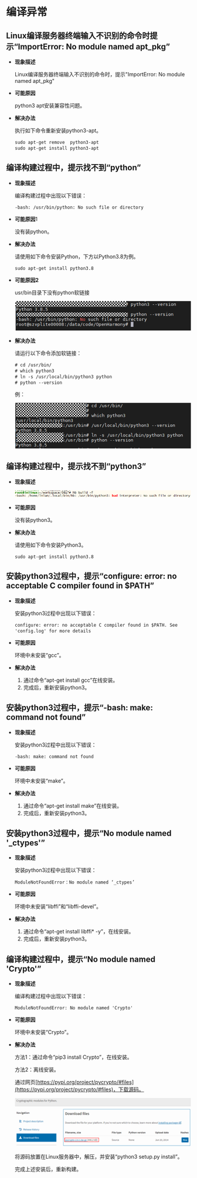 # 编译异常


## Linux编译服务器终端输入不识别的命令时提示“ImportError: No module named apt_pkg”

- **现象描述**

  Linux编译服务器终端输入不识别的命令时，提示"ImportError: No module named apt_pkg"

- **可能原因**

  python3 apt安装兼容性问题。

- **解决办法**

  执行如下命令重新安装python3-apt。

    
  ```
  sudo apt-get remove  python3-apt
  sudo apt-get install python3-apt
  ```


## 编译构建过程中，提示找不到“python”

- **现象描述**

  编译构建过程中出现以下错误：

    
  ```
  -bash: /usr/bin/python: No such file or directory
  ```

- **可能原因**1

  没有装python。

- **解决办法**

  请使用如下命令安装Python，下方以Python3.8为例。

    
  ```
  sudo apt-get install python3.8
  ```

- **可能原因2**

  usr/bin目录下没有python软链接

  ![zh-cn_image_0000001226922322](figures/zh-cn_image_0000001226922322.png)

- **解决办法**

  请运行以下命令添加软链接：

    
  ```
  # cd /usr/bin/ 
  # which python3
  # ln -s /usr/local/bin/python3 python
  # python --version
  ```

  例：

  ![zh-cn_image_0000001271562453](figures/zh-cn_image_0000001271562453.png)


## 编译构建过程中，提示找不到“python3”

- **现象描述**

  ![zh-cn_image_0000001226602414](figures/zh-cn_image_0000001226602414.png)

- **可能原因**

  没有装python3。

- **解决办法**

  请使用如下命令安装Python3。

    
  ```
  sudo apt-get install python3.8
  ```


## 安装python3过程中，提示“configure: error: no acceptable C compiler found in $PATH”

- **现象描述**

  安装python3过程中出现以下错误：

    
  ```
  configure: error: no acceptable C compiler found in $PATH. See 'config.log' for more details
  ```

- **可能原因**

  环境中未安装“gcc”。

- **解决办法**

  1. 通过命令“apt-get install gcc”在线安装。
  2. 完成后，重新安装python3。


## 安装python3过程中，提示“-bash: make: command not found”

- **现象描述**

  安装python3过程中出现以下错误：

    
  ```
  -bash: make: command not found
  ```

- **可能原因**

  环境中未安装“make”。

- **解决办法**

  1. 通过命令“apt-get install make”在线安装。
  2. 完成后，重新安装python3。


## 安装python3过程中，提示“No module named '_ctypes'”

- **现象描述**

  安装python3过程中出现以下错误：

    
  ```
  ModuleNotFoundError：No module named ‘_ctypes’
  ```

- **可能原因**

  环境中未安装“libffi”和“libffi-devel”。

- **解决办法**

  1. 通过命令“apt-get install libffi\* -y”，在线安装。
  2. 完成后，重新安装python3。


## 编译构建过程中，提示“No module named 'Crypto'”

- **现象描述**

  编译构建过程中出现以下错误：

    
  ```
  ModuleNotFoundError: No module named 'Crypto'
  ```

- **可能原因**

  环境中未安装“Crypto”。

- **解决办法**

  方法1：通过命令“pip3 install Crypto”，在线安装。

  方法2：离线安装。

  通过网页[https://pypi.org/project/pycrypto/#files](https://pypi.org/project/pycrypto/#files)，下载源码。

  ![zh-cn_image_0000001227082334](figures/zh-cn_image_0000001227082334.png)

  将源码放置在Linux服务器中，解压，并安装“python3 setup.py install”。

  完成上述安装后，重新构建。
